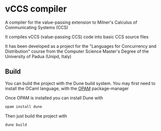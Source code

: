 # vCCS compiler
A compiler for the value-passing extension to Milner's Calculus of Communicating Systems (CCS)

It compiles vCCS (value-passing CCS) code into basic CCS source files

It has been developed as a project for the "Languages for Concurrency and Distribution" course from the Computer Science Master's Degree of the University of Padua (Unipd, Italy)

## Build
You can build the project with the Dune build system.
You may first need to install the OCaml language, with the [OPAM](https://opam.ocaml.org/) package-manager

Once OPAM is installed you can install Dune with
```bash
opam install dune
```

Then just build the project with
```bash
dune build
```
